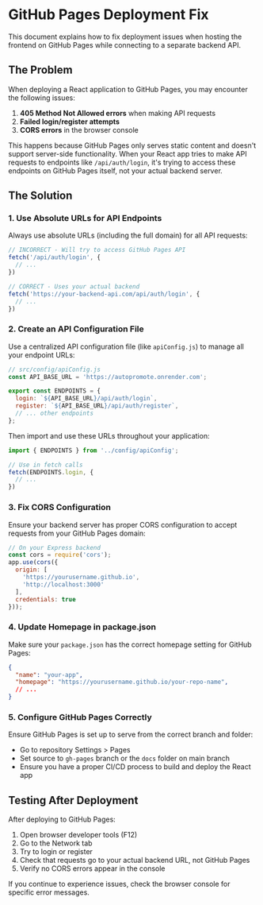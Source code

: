 # GitHub Pages Deployment Fix

This document explains how to fix deployment issues when hosting the frontend on GitHub Pages while connecting to a separate backend API.

## The Problem

When deploying a React application to GitHub Pages, you may encounter the following issues:

1. **405 Method Not Allowed errors** when making API requests
2. **Failed login/register attempts**
3. **CORS errors** in the browser console

This happens because GitHub Pages only serves static content and doesn't support server-side functionality. When your React app tries to make API requests to endpoints like `/api/auth/login`, it's trying to access these endpoints on GitHub Pages itself, not your actual backend server.

## The Solution

### 1. Use Absolute URLs for API Endpoints

Always use absolute URLs (including the full domain) for all API requests:

```javascript
// INCORRECT - Will try to access GitHub Pages API
fetch('/api/auth/login', {
  // ...
})

// CORRECT - Uses your actual backend
fetch('https://your-backend-api.com/api/auth/login', {
  // ...
})
```

### 2. Create an API Configuration File

Use a centralized API configuration file (like `apiConfig.js`) to manage all your endpoint URLs:

```javascript
// src/config/apiConfig.js
const API_BASE_URL = 'https://autopromote.onrender.com';

export const ENDPOINTS = {
  login: `${API_BASE_URL}/api/auth/login`,
  register: `${API_BASE_URL}/api/auth/register`,
  // ... other endpoints
};
```

Then import and use these URLs throughout your application:

```javascript
import { ENDPOINTS } from '../config/apiConfig';

// Use in fetch calls
fetch(ENDPOINTS.login, {
  // ...
})
```

### 3. Fix CORS Configuration

Ensure your backend server has proper CORS configuration to accept requests from your GitHub Pages domain:

```javascript
// On your Express backend
const cors = require('cors');
app.use(cors({
  origin: [
    'https://yourusername.github.io', 
    'http://localhost:3000'
  ],
  credentials: true
}));
```

### 4. Update Homepage in package.json

Make sure your `package.json` has the correct homepage setting for GitHub Pages:

```json
{
  "name": "your-app",
  "homepage": "https://yourusername.github.io/your-repo-name",
  // ...
}
```

### 5. Configure GitHub Pages Correctly

Ensure GitHub Pages is set up to serve from the correct branch and folder:

- Go to repository Settings > Pages
- Set source to `gh-pages` branch or the `docs` folder on main branch
- Ensure you have a proper CI/CD process to build and deploy the React app

## Testing After Deployment

After deploying to GitHub Pages:

1. Open browser developer tools (F12)
2. Go to the Network tab
3. Try to login or register
4. Check that requests go to your actual backend URL, not GitHub Pages
5. Verify no CORS errors appear in the console

If you continue to experience issues, check the browser console for specific error messages.
